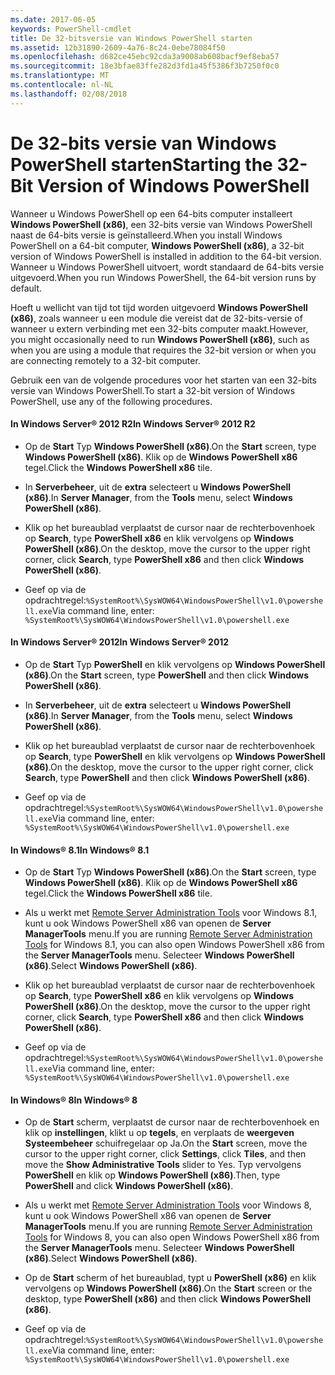 ```yaml
---
ms.date: 2017-06-05
keywords: PowerShell-cmdlet
title: De 32-bitsversie van Windows PowerShell starten
ms.assetid: 12b31890-2609-4a76-8c24-0ebe78084f50
ms.openlocfilehash: d682ce45ebc92cda3a9008ab608bacf9ef8eba57
ms.sourcegitcommit: 18e3bfae83ffe282d3fd1a45f5386f3b7250f0c0
ms.translationtype: MT
ms.contentlocale: nl-NL
ms.lasthandoff: 02/08/2018
---
```

# <a name="starting-the-32-bit-version-of-windows-powershell"></a><span data-ttu-id="a0a1a-103">De 32-bits versie van Windows PowerShell starten</span><span class="sxs-lookup"><span data-stu-id="a0a1a-103">Starting the 32-Bit Version of Windows PowerShell</span></span>
<span data-ttu-id="a0a1a-104">Wanneer u Windows PowerShell op een 64-bits computer installeert **Windows PowerShell (x86)**, een 32-bits versie van Windows PowerShell naast de 64-bits versie is geïnstalleerd.</span><span class="sxs-lookup"><span data-stu-id="a0a1a-104">When you install Windows PowerShell on a 64-bit computer, **Windows PowerShell (x86)**, a 32-bit version of Windows PowerShell is installed in addition to the 64-bit version.</span></span> <span data-ttu-id="a0a1a-105">Wanneer u Windows PowerShell uitvoert, wordt standaard de 64-bits versie uitgevoerd.</span><span class="sxs-lookup"><span data-stu-id="a0a1a-105">When you run Windows PowerShell, the 64-bit version runs by default.</span></span>

<span data-ttu-id="a0a1a-106">Hoeft u wellicht van tijd tot tijd worden uitgevoerd **Windows PowerShell (x86)**, zoals wanneer u een module die vereist dat de 32-bits-versie of wanneer u extern verbinding met een 32-bits computer maakt.</span><span class="sxs-lookup"><span data-stu-id="a0a1a-106">However, you might occasionally need to run **Windows PowerShell (x86)**, such as when you are using a module that requires the 32-bit version or when you are connecting remotely to a 32-bit computer.</span></span>

<span data-ttu-id="a0a1a-107">Gebruik een van de volgende procedures voor het starten van een 32-bits versie van Windows PowerShell.</span><span class="sxs-lookup"><span data-stu-id="a0a1a-107">To start a 32-bit version of Windows PowerShell, use any of the following procedures.</span></span>

#### <a name="in-windows-server-2012-r2"></a><span data-ttu-id="a0a1a-108">In Windows Server® 2012 R2</span><span class="sxs-lookup"><span data-stu-id="a0a1a-108">In Windows Server® 2012 R2</span></span>

- <span data-ttu-id="a0a1a-109">Op de **Start** Typ **Windows PowerShell (x86)**.</span><span class="sxs-lookup"><span data-stu-id="a0a1a-109">On the **Start** screen, type **Windows PowerShell (x86)**.</span></span> <span data-ttu-id="a0a1a-110">Klik op de **Windows PowerShell x86** tegel.</span><span class="sxs-lookup"><span data-stu-id="a0a1a-110">Click the **Windows PowerShell x86** tile.</span></span>

- <span data-ttu-id="a0a1a-111">In **Serverbeheer**, uit de **extra** selecteert u **Windows PowerShell (x86)**.</span><span class="sxs-lookup"><span data-stu-id="a0a1a-111">In **Server Manager**, from the **Tools** menu, select **Windows PowerShell (x86)**.</span></span>

- <span data-ttu-id="a0a1a-112">Klik op het bureaublad verplaatst de cursor naar de rechterbovenhoek op **Search**, type **PowerShell x86** en klik vervolgens op **Windows PowerShell (x86)**.</span><span class="sxs-lookup"><span data-stu-id="a0a1a-112">On the desktop, move the cursor to the upper right corner, click **Search**, type **PowerShell x86** and then click **Windows PowerShell (x86)**.</span></span>

- <span data-ttu-id="a0a1a-113">Geef op via de opdrachtregel:`%SystemRoot%\SysWOW64\WindowsPowerShell\v1.0\powershell.exe`</span><span class="sxs-lookup"><span data-stu-id="a0a1a-113">Via command line, enter: `%SystemRoot%\SysWOW64\WindowsPowerShell\v1.0\powershell.exe`</span></span>

#### <a name="in-windows-server-2012"></a><span data-ttu-id="a0a1a-114">In Windows Server® 2012</span><span class="sxs-lookup"><span data-stu-id="a0a1a-114">In Windows Server® 2012</span></span>

- <span data-ttu-id="a0a1a-115">Op de **Start** Typ **PowerShell** en klik vervolgens op **Windows PowerShell (x86)**.</span><span class="sxs-lookup"><span data-stu-id="a0a1a-115">On the **Start** screen, type **PowerShell** and then click **Windows PowerShell (x86)**.</span></span>

- <span data-ttu-id="a0a1a-116">In **Serverbeheer**, uit de **extra** selecteert u **Windows PowerShell (x86)**.</span><span class="sxs-lookup"><span data-stu-id="a0a1a-116">In **Server Manager**, from the **Tools** menu, select **Windows PowerShell (x86)**.</span></span>

- <span data-ttu-id="a0a1a-117">Klik op het bureaublad verplaatst de cursor naar de rechterbovenhoek op **Search**, type **PowerShell** en klik vervolgens op **Windows PowerShell (x86)**.</span><span class="sxs-lookup"><span data-stu-id="a0a1a-117">On the desktop, move the cursor to the upper right corner, click **Search**, type **PowerShell** and then click **Windows PowerShell (x86)**.</span></span>

- <span data-ttu-id="a0a1a-118">Geef op via de opdrachtregel:`%SystemRoot%\SysWOW64\WindowsPowerShell\v1.0\powershell.exe`</span><span class="sxs-lookup"><span data-stu-id="a0a1a-118">Via command line, enter: `%SystemRoot%\SysWOW64\WindowsPowerShell\v1.0\powershell.exe`</span></span>

#### <a name="in-windows-81"></a><span data-ttu-id="a0a1a-119">In Windows® 8.1</span><span class="sxs-lookup"><span data-stu-id="a0a1a-119">In Windows® 8.1</span></span>

- <span data-ttu-id="a0a1a-120">Op de **Start** Typ **Windows PowerShell (x86)**.</span><span class="sxs-lookup"><span data-stu-id="a0a1a-120">On the **Start** screen, type **Windows PowerShell (x86)**.</span></span> <span data-ttu-id="a0a1a-121">Klik op de **Windows PowerShell x86** tegel.</span><span class="sxs-lookup"><span data-stu-id="a0a1a-121">Click the **Windows PowerShell x86** tile.</span></span>

- <span data-ttu-id="a0a1a-122">Als u werkt met [Remote Server Administration Tools](http://go.microsoft.com/fwlink/?LinkID=304145) voor Windows 8.1, kunt u ook Windows PowerShell x86 van openen de **Server ManagerTools** menu.</span><span class="sxs-lookup"><span data-stu-id="a0a1a-122">If you are running [Remote Server Administration Tools](http://go.microsoft.com/fwlink/?LinkID=304145) for Windows 8.1, you can also open Windows PowerShell x86 from the **Server ManagerTools** menu.</span></span> <span data-ttu-id="a0a1a-123">Selecteer **Windows PowerShell (x86)**.</span><span class="sxs-lookup"><span data-stu-id="a0a1a-123">Select **Windows PowerShell (x86)**.</span></span>

- <span data-ttu-id="a0a1a-124">Klik op het bureaublad verplaatst de cursor naar de rechterbovenhoek op **Search**, type **PowerShell x86** en klik vervolgens op **Windows PowerShell (x86)**.</span><span class="sxs-lookup"><span data-stu-id="a0a1a-124">On the desktop, move the cursor to the upper right corner, click **Search**, type **PowerShell x86** and then click **Windows PowerShell (x86)**.</span></span>
   
- <span data-ttu-id="a0a1a-125">Geef op via de opdrachtregel:`%SystemRoot%\SysWOW64\WindowsPowerShell\v1.0\powershell.exe`</span><span class="sxs-lookup"><span data-stu-id="a0a1a-125">Via command line, enter: `%SystemRoot%\SysWOW64\WindowsPowerShell\v1.0\powershell.exe`</span></span>

#### <a name="in-windows-8"></a><span data-ttu-id="a0a1a-126">In Windows® 8</span><span class="sxs-lookup"><span data-stu-id="a0a1a-126">In Windows® 8</span></span>

- <span data-ttu-id="a0a1a-127">Op de **Start** scherm, verplaatst de cursor naar de rechterbovenhoek en klik op **instellingen**, klikt u op **tegels**, en verplaats de **weergeven Systeembeheer** schuifregelaar op Ja.</span><span class="sxs-lookup"><span data-stu-id="a0a1a-127">On the **Start** screen, move the cursor to the upper right corner, click **Settings**, click **Tiles**, and then move the **Show Administrative Tools** slider to Yes.</span></span> <span data-ttu-id="a0a1a-128">Typ vervolgens **PowerShell** en klik op **Windows PowerShell (x86)**.</span><span class="sxs-lookup"><span data-stu-id="a0a1a-128">Then, type **PowerShell** and click **Windows PowerShell (x86)**.</span></span>

- <span data-ttu-id="a0a1a-129">Als u werkt met [Remote Server Administration Tools](http://www.microsoft.com/download/details.aspx?id=28972) voor Windows 8, kunt u ook Windows PowerShell x86 van openen de **Server ManagerTools** menu.</span><span class="sxs-lookup"><span data-stu-id="a0a1a-129">If you are running [Remote Server Administration Tools](http://www.microsoft.com/download/details.aspx?id=28972) for Windows 8, you can also open Windows PowerShell x86 from the **Server ManagerTools** menu.</span></span> <span data-ttu-id="a0a1a-130">Selecteer **Windows PowerShell (x86)**.</span><span class="sxs-lookup"><span data-stu-id="a0a1a-130">Select **Windows PowerShell (x86)**.</span></span>

- <span data-ttu-id="a0a1a-131">Op de **Start** scherm of het bureaublad, typt u **PowerShell (x86)** en klik vervolgens op **Windows PowerShell (x86)**.</span><span class="sxs-lookup"><span data-stu-id="a0a1a-131">On the **Start** screen or the desktop, type **PowerShell (x86)** and then click **Windows PowerShell (x86)**.</span></span>

- <span data-ttu-id="a0a1a-132">Geef op via de opdrachtregel:`%SystemRoot%\SysWOW64\WindowsPowerShell\v1.0\powershell.exe`</span><span class="sxs-lookup"><span data-stu-id="a0a1a-132">Via command line, enter: `%SystemRoot%\SysWOW64\WindowsPowerShell\v1.0\powershell.exe`</span></span>

